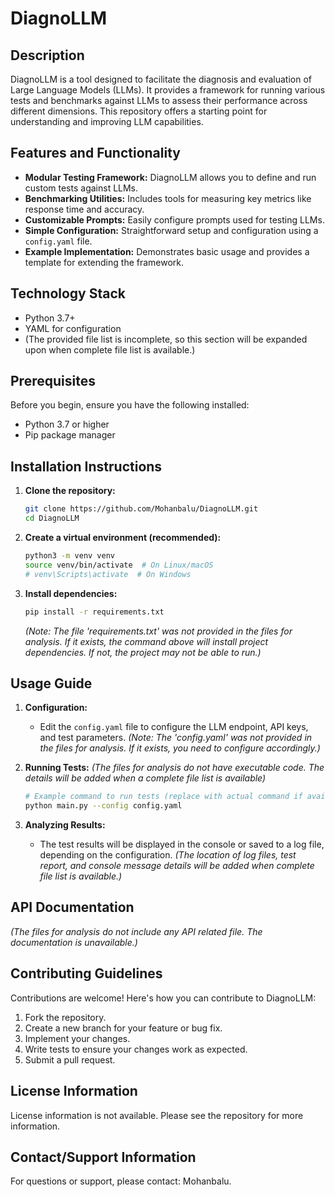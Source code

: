 # DiagnoLLM

## Description

DiagnoLLM is a tool designed to facilitate the diagnosis and evaluation of Large Language Models (LLMs). It provides a framework for running various tests and benchmarks against LLMs to assess their performance across different dimensions. This repository offers a starting point for understanding and improving LLM capabilities.

## Features and Functionality

*   **Modular Testing Framework:** DiagnoLLM allows you to define and run custom tests against LLMs.
*   **Benchmarking Utilities:** Includes tools for measuring key metrics like response time and accuracy.
*   **Customizable Prompts:** Easily configure prompts used for testing LLMs.
*   **Simple Configuration:** Straightforward setup and configuration using a `config.yaml` file.
*   **Example Implementation:** Demonstrates basic usage and provides a template for extending the framework.

## Technology Stack

*   Python 3.7+
*   YAML for configuration
*   (The provided file list is incomplete, so this section will be expanded upon when complete file list is available.)

## Prerequisites

Before you begin, ensure you have the following installed:

*   Python 3.7 or higher
*   Pip package manager

## Installation Instructions

1.  **Clone the repository:**

    ```bash
    git clone https://github.com/Mohanbalu/DiagnoLLM.git
    cd DiagnoLLM
    ```

2.  **Create a virtual environment (recommended):**

    ```bash
    python3 -m venv venv
    source venv/bin/activate  # On Linux/macOS
    # venv\Scripts\activate  # On Windows
    ```

3.  **Install dependencies:**

    ```bash
    pip install -r requirements.txt
    ```
    *(Note: The file 'requirements.txt' was not provided in the files for analysis. If it exists, the command above will install project dependencies. If not, the project may not be able to run.)*

## Usage Guide

1.  **Configuration:**

    *   Edit the `config.yaml` file to configure the LLM endpoint, API keys, and test parameters. *(Note: The 'config.yaml' was not provided in the files for analysis. If it exists, you need to configure accordingly.)*

2.  **Running Tests:**
    *(The files for analysis do not have executable code. The details will be added when a complete file list is available)*

    ```bash
    # Example command to run tests (replace with actual command if available)
    python main.py --config config.yaml
    ```

3.  **Analyzing Results:**

    *   The test results will be displayed in the console or saved to a log file, depending on the configuration.
    *(The location of log files, test report, and console message details will be added when complete file list is available.)*

## API Documentation

*(The files for analysis do not include any API related file. The documentation is unavailable.)*

## Contributing Guidelines

Contributions are welcome! Here's how you can contribute to DiagnoLLM:

1.  Fork the repository.
2.  Create a new branch for your feature or bug fix.
3.  Implement your changes.
4.  Write tests to ensure your changes work as expected.
5.  Submit a pull request.

## License Information

License information is not available. Please see the repository for more information.

## Contact/Support Information

For questions or support, please contact: Mohanbalu.